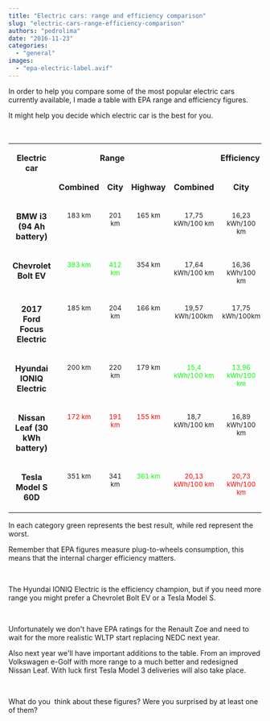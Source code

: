 ```yaml
---
title: "Electric cars: range and efficiency comparison"
slug: "electric-cars-range-efficiency-comparison"
authors: "pedrolima"
date: "2016-11-23"
categories: 
  - "general"
images: 
  - "epa-electric-label.avif"
---
```


In order to help you compare some of the most popular electric cars currently available, I made a table with EPA range and efficiency figures.

It might help you decide which electric car is the best for you.

 

<table width="100%" cellspacing="0" cellpadding="4"><colgroup><col width="36*"> <col width="32*"> <col width="20*"> <col width="29*"> <col width="45*"> <col width="47*"> <col width="48*"></colgroup><tbody><tr valign="top"><td rowspan="2" width="14%"><p align="center"><b>Electric car</b></p></td><td colspan="3" width="31%"><p align="center"><b>Range</b></p></td><td colspan="3" width="55%"><p align="center"><b>Efficiency</b></p></td></tr><tr valign="top"><td width="12%"><p align="center"><b>Combined</b></p></td><td width="8%"><p align="center"><b>City</b></p></td><td width="11%"><p align="center"><b>Highway</b></p></td><td width="18%"><p align="center"><b>Combined</b></p></td><td width="18%"><p align="center"><b>City</b></p></td><td width="19%"><p align="center"><b>Highway</b></p></td></tr><tr valign="top"><td width="14%"><p align="center"><b>BMW i3 (94 Ah battery)</b></p></td><td width="12%"><p align="center"><span style="font-size: small">183 km</span></p></td><td width="8%"><p align="center"><span style="font-size: small">201 km</span></p></td><td width="11%"><p align="center"><span style="font-size: small">165 km</span></p></td><td width="18%"><p align="center"><span style="font-size: small">17,75 kWh/100 km</span></p></td><td width="18%"><p align="center"><span style="font-size: small">16,23 kWh/100 km</span></p></td><td width="19%"><p align="center"><span style="font-size: small">19,75 kWh/100 km</span></p></td></tr><tr valign="top"><td width="14%"><p align="center"><b>Chevrolet Bolt EV</b></p></td><td width="12%"><p align="center"><span style="font-size: small;color: #00ff00">383 km</span></p></td><td width="8%"><p align="center"><span style="font-size: small;color: #00ff00">412 km</span></p></td><td width="11%"><p align="center"><span style="font-size: small">354 km</span></p></td><td width="18%"><p align="center"><span style="font-size: small">17,64 kWh/100 km</span></p></td><td width="18%"><p align="center"><span style="font-size: small">16,36 kWh/100 km</span></p></td><td width="19%"><p align="center"><span style="font-size: small">19,04 kWh/100 km</span></p></td></tr><tr valign="top"><td width="14%"><p align="center"><b>2017 Ford Focus Electric</b></p></td><td width="12%"><p align="center"><span style="font-size: small">185 km</span></p></td><td width="8%"><p align="center"><span style="font-size: small">204 km</span></p></td><td width="11%"><p align="center"><span style="font-size: small">166 km</span></p></td><td width="18%"><p align="center"><span style="font-size: small">19,57 kWh/100km</span></p></td><td width="18%"><p align="center"><span style="font-size: small">17,75 kWh/100km</span></p></td><td width="19%"><p align="center"><span style="font-size: small;color: #ff0000">21,81 kWh/100km</span></p></td></tr><tr valign="top"><td width="14%"><p align="center"><b>Hyundai IONIQ Electric</b></p></td><td width="12%"><p align="center"><span style="font-size: small">200 km</span></p></td><td width="8%"><p align="center"><span style="font-size: small">220 km</span></p></td><td width="11%"><p align="center"><span style="font-size: small">179 km</span></p></td><td width="18%"><p align="center"><span style="font-size: small;color: #00ff00">15,4 kWh/100 km</span></p></td><td width="18%"><p align="center"><span style="font-size: small;color: #00ff00">13,96 kWh/100 km</span></p></td><td width="19%"><p align="center"><span style="font-size: small;color: #00ff00">17,16 kWh/100 km</span></p></td></tr><tr valign="top"><td width="14%"><p align="center"><b>Nissan Leaf (30 kWh battery)</b></p></td><td width="12%"><p align="center"><span style="font-size: small;color: #ff0000">172 km</span></p></td><td width="8%"><p align="center"><span style="font-size: small;color: #ff0000">191 km</span></p></td><td width="11%"><p align="center"><span style="font-size: small;color: #ff0000">155 km</span></p></td><td width="18%"><p align="center"><span style="font-size: small">18,7 kWh/100 km</span></p></td><td width="18%"><p align="center"><span style="font-size: small">16,89 kWh/100 km</span></p></td><td width="19%"><p align="center"><span style="font-size: small">20,73 kWh/100 km</span></p></td></tr><tr valign="top"><td width="14%"><p align="center"><b>Tesla Model S 60D</b></p></td><td width="12%"><p align="center"><span style="font-size: small">351 km</span></p></td><td width="8%"><p align="center"><span style="font-size: small">341 km</span></p></td><td width="11%"><p align="center"><span style="font-size: small;color: #00ff00">361 km</span></p></td><td width="18%"><p align="center"><span style="font-size: small;color: #ff0000">20,13 kWh/100 km</span></p></td><td width="18%"><p align="center"><span style="font-size: small;color: #ff0000">20,73 kWh/100 km</span></p></td><td width="19%"><p align="center"><span style="font-size: small">19,57 kWh/100 km</span></p></td></tr></tbody></table>

In each category green represents the best result, while red represent the worst.

Remember that EPA figures measure plug-to-wheels consumption, this means that the internal charger efficiency matters.

 

The Hyundai IONIQ Electric is the efficiency champion, but if you need more range you might prefer a Chevrolet Bolt EV or a Tesla Model S.

 

Unfortunately we don't have EPA ratings for the Renault Zoe and need to wait for the more realistic WLTP start replacing NEDC next year.

Also next year we'll have important additions to the table. From an improved Volkswagen e-Golf with more range to a much better and redesigned Nissan Leaf. With luck first Tesla Model 3 deliveries will also take place.

 

What do you  think about these figures? Were you surprised by at least one of them?
